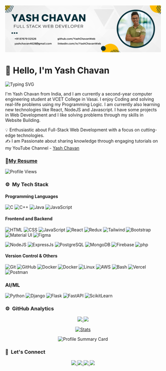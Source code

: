 ![Web Development](https://github.com/YashChavanWeb/YashChavanWeb/blob/main/Purple%20and%20Yellow%20Colorful%20LinkedIn%20Article%20Cover%20Image.png)

# 👋 Hello, I'm Yash Chavan 
![Typing SVG](https://readme-typing-svg.herokuapp.com?font=comfortaa&color=ffffff&size=24&width=500&lines=🚀MERN+Stack+Developer)

I'm Yash Chavan from India, and I am currently a second-year computer engineering student at VCET College in Vasai. I enjoy Coding and solving real-life problems using my Programming Logic. I am currently also learning new technologies like React, NodeJS and Javascript. I have some projects in Web Development and I like solving problems through my skills in Website Building. 


💡  Enthusiastic about Full-Stack Web Development with a focus on cutting-edge technologies.\
✍️  I am Passionate about sharing knowledge through engaging tutorials on my YouTube Channel - [Yash Chavan](https://www.youtube.com/@yashchavanweb)


### 📝[My Resume](https://drive.google.com/file/d/16zfK4rwilSUqqAhL290GwJfkCdzdM1_h/view?usp=sharing)
</p>



![Profile Views](https://komarev.com/ghpvc/?username=YashChavanWeb&color=000000&style=flat-square&label=Profile+Views&animation=true)



### ⚙️ &nbsp;My Tech Stack

#### Programming Languages 
![C](https://skillicons.dev/icons?i=c)
![C++](https://skillicons.dev/icons?i=cpp)
![Java](https://skillicons.dev/icons?i=java)
![JavaScript](https://skillicons.dev/icons?i=js)

#### Frontend and Backend
![HTML](https://skillicons.dev/icons?i=html) 
![CSS](https://skillicons.dev/icons?i=css)
![JavaScript](https://skillicons.dev/icons?i=js)
![React](https://skillicons.dev/icons?i=react)
![Redux](https://skillicons.dev/icons?i=redux)
![Tailwind](https://skillicons.dev/icons?i=tailwind)
![Bootstrap](https://skillicons.dev/icons?i=bootstrap)
![Material UI](https://skillicons.dev/icons?i=materialui)
![Figma](https://skillicons.dev/icons?i=figma)



![NodeJS](https://skillicons.dev/icons?i=nodejs)
![ExpressJs](https://skillicons.dev/icons?i=express)
![PostgreSQL](https://skillicons.dev/icons?i=postgresql)
![MongoDB](https://skillicons.dev/icons?i=mongodb)
![Firebase](https://skillicons.dev/icons?i=firebase)
![php](https://skillicons.dev/icons?i=php)



#### Version Control & Others
![Git](https://skillicons.dev/icons?i=git)
![GitHub](https://skillicons.dev/icons?i=github)
![Docker](https://skillicons.dev/icons?i=docker)
![Docker](https://skillicons.dev/icons?i=kubernetes)
![Linux](https://skillicons.dev/icons?i=linux)
![AWS](https://skillicons.dev/icons?i=aws)
![Bash](https://skillicons.dev/icons?i=bash)
![Vercel](https://skillicons.dev/icons?i=vercel)
![Postman](https://skillicons.dev/icons?i=postman)

### AI/ML
![Python](https://skillicons.dev/icons?i=python)
![Django](https://skillicons.dev/icons?i=django)
![Flask](https://skillicons.dev/icons?i=flask)
![FastAPI](https://skillicons.dev/icons?i=fastapi)
![ScikitLearn](https://skillicons.dev/icons?i=scikitlearn)



### ⚙️ &nbsp;GitHub Analytics

<p align="center">
  <a href="https://github.com/YashChavanWeb">
    <img height="180em" src="https://github-readme-stats-eight-theta.vercel.app/api?username=YashChavanWeb&show_icons=true&theme=graywhite&include_all_commits=true&count_private=true"/>
    <img height="180em" src="https://github-readme-stats-eight-theta.vercel.app/api/top-langs/?username=YashChavanWeb&layout=compact&langs_count=8&theme=graywhite"/>
  </a>
</p>

<p align="center">
  <a href="https://github.com/YashChavanWeb">
    <img src="https://github-stats-alpha.vercel.app/api/?username=YashChavanWeb&cc=000000&tc=FFFFFF&ic=000000&animation=true" alt="Stats" />
  </a>
</p>

<p align="center">
  <img src="https://github-profile-summary-cards.vercel.app/api/cards/profile-details?username=YashChavanWeb&theme=github&animation=true" alt="Profile Summary Card" />
</p>






### 👋 &nbsp;Let's Connect
<p align="center">
  <a href="https://in.linkedin.com/in/yash-chavan-5b91a426b">
    <img height="25" src="https://img.shields.io/badge/linkedin-%234CAF50.svg?style=for-the-badge&logo=linkedin&logoColor=white" />
  </a>
  <a href="mailto:yashchavan4628@gmail.com">
    <img height="25" src="https://img.shields.io/badge/Gmail-%234CAF50.svg?style=for-the-badge&logo=gmail&logoColor=white" />
  </a>
  <a href="https://youtube.com/@itsyashchavan">
    <img height="25" src="https://img.shields.io/badge/YouTube-%234CAF50.svg?style=for-the-badge&logo=youtube&logoColor=white" />
  </a>
  <a href="https://github.com/YashChavanWeb">
    <img height="25" src="https://img.shields.io/badge/github-%234CAF50.svg?style=for-the-badge&logo=github&logoColor=white" />
  </a>
</p>




